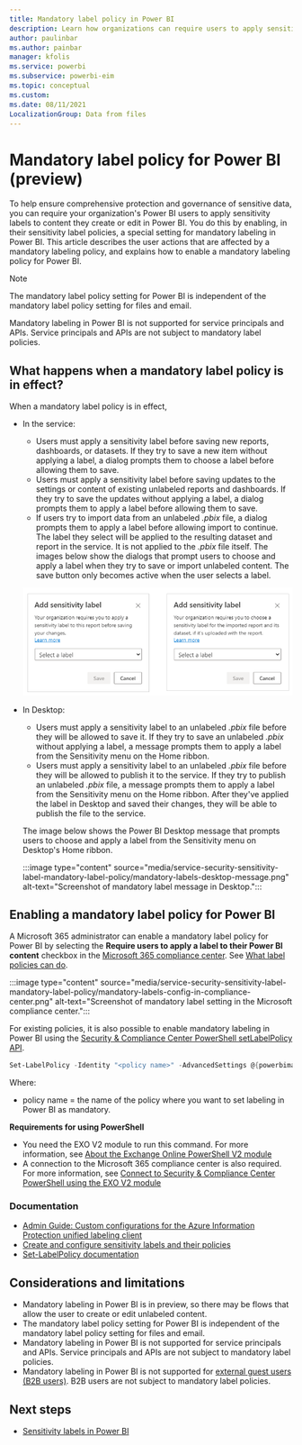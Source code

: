 ```yaml
---
title: Mandatory label policy in Power BI
description: Learn how organizations can require users to apply sensitivity labels with a mandatory label policy in Power BI
author: paulinbar
ms.author: painbar
manager: kfolis
ms.service: powerbi
ms.subservice: powerbi-eim
ms.topic: conceptual
ms.custom:
ms.date: 08/11/2021
LocalizationGroup: Data from files
---
```

# Mandatory label policy for Power BI (preview)

To help ensure comprehensive protection and governance of sensitive data, you can require your organization's Power BI users to apply sensitivity labels to content they create or edit in Power BI. You do this by enabling, in their sensitivity label policies, a special setting for mandatory labeling in Power BI. This article describes the user actions that are affected by a mandatory labeling policy, and explains how to enable a mandatory labeling policy for Power BI.

>[!NOTE]
> The mandatory label policy setting for Power BI is independent of the mandatory label policy setting for files and email.
>
> Mandatory labeling in Power BI is not supported for service principals and APIs. Service principals and APIs are not subject to mandatory label policies.

## What happens when a mandatory label policy is in effect?

When a mandatory label policy is in effect,
* In the service:
    * Users must apply a sensitivity label before saving new reports, dashboards, or datasets. If they try to save a new item without applying a label, a dialog prompts them to choose a label before allowing them to save.
    * Users must apply a sensitivity label before saving updates to the settings or content of existing unlabeled reports and dashboards. If they try to save the updates without applying a label, a dialog prompts them to apply a label before allowing them to save.
    * If users try to import data from an unlabeled *.pbix* file, a dialog prompts them to apply a label before allowing import to continue. The label they select will be applied to the resulting dataset and report in the service. It is not applied to the *.pbix* file itself.
    The images below show the dialogs that prompt users to choose and apply a label when they try to save or import unlabeled content. The save button only becomes active when the user selects a label.

    ![Screenshot of mandatory label dialog.](media/service-security-sensitivity-label-mandatory-label-policy/mandatory-labels-dialog.png)

* In Desktop:
    * Users must apply a sensitivity label to an unlabeled *.pbix* file before they will be allowed to save it. If they try to save an unlabeled *.pbix* without applying a label, a message prompts them to apply a label from the Sensitivity menu on the Home ribbon. 
    * Users must apply a sensitivity label to an unlabeled *.pbix* file before they will be allowed to publish it to the service. If they try to publish an unlabeled *.pbix* file, a message prompts them to apply a label from the Sensitivity menu on the Home ribbon. After they've applied the label in Desktop and saved their changes, they will be able to publish the file to the service.

    The image below shows the Power BI Desktop message that prompts users to choose and apply a label from the Sensitivity menu on Desktop's Home ribbon.

    :::image type="content" source="media/service-security-sensitivity-label-mandatory-label-policy/mandatory-labels-desktop-message.png" alt-text="Screenshot of mandatory label message in Desktop.":::

## Enabling a mandatory label policy for Power BI

A Microsoft 365 administrator can enable a mandatory label policy for Power BI by selecting the **Require users to apply a label to their Power BI content** checkbox in the [Microsoft 365 compliance center](https://compliance.microsoft.com/informationprotection). See [What label policies can do](/microsoft-365/compliance/sensitivity-labels#what-label-policies-can-do).

:::image type="content" source="media/service-security-sensitivity-label-mandatory-label-policy/mandatory-labels-config-in-compliance-center.png" alt-text="Screenshot of mandatory label setting in the Microsoft compliance center.":::

For existing policies, it is also possible to enable mandatory labeling in Power BI using the [Security & Compliance Center PowerShell setLabelPolicy API](/powershell/module/exchange/set-labelpolicy).

```powershell
Set-LabelPolicy -Identity "<policy name>" -AdvancedSettings @{powerbimandatory="true"}
```
Where:

* policy name = the name of the policy where you want to set labeling in Power BI as mandatory.

**Requirements for using PowerShell**
 
* You need the EXO V2 module to run this command. For more information, see [About the Exchange Online PowerShell V2 module](/powershell/exchange/exchange-online-powershell-v2#install-and-maintain-the-exo-v2-module)
* A connection to the Microsoft 365 compliance center is also required. For more information, see [Connect to Security & Compliance Center PowerShell using the EXO V2 module](/powershell/exchange/connect-to-scc-powershell)

### Documentation

* [Admin Guide: Custom configurations for the Azure Information Protection unified labeling client](/azure/information-protection/rms-client/clientv2-admin-guide-customizations#available-advanced-settings-for-labels)
* [Create and configure sensitivity labels and their policies](/microsoft-365/compliance/create-sensitivity-labels#use-powershell-for-sensitivity-labels-and-their-policies)
* [Set-LabelPolicy documentation](/powershell/module/exchange/set-labelpolicy)

## Considerations and limitations
* Mandatory labeling in Power BI is in preview, so there may be flows that allow the user to create or edit unlabeled content.
* The mandatory label policy setting for Power BI is independent of the mandatory label policy setting for files and email.
* Mandatory labeling in Power BI is not supported for service principals and APIs. Service principals and APIs are not subject to mandatory label policies.
* Mandatory labeling in Power BI is not supported for [external guest users (B2B users)](service-admin-azure-ad-b2b.md). B2B users are not subject to mandatory label policies.

## Next steps

* [Sensitivity labels in Power BI](service-security-sensitivity-label-overview.md)